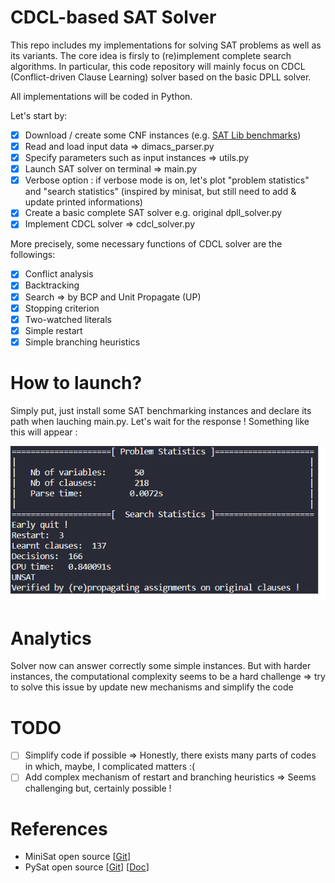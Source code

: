 # CDCL-based SAT Solver

This repo includes my implementations for solving SAT problems as well as its variants. 
The core idea is firsly to (re)implement complete search algorithms. In particular, this code repository will mainly focus on CDCL (Conflict-driven Clause Learning) solver based on the basic DPLL solver.

All implementations will be coded in Python. 

Let's start by:

- [x] Download / create some CNF instances (e.g. [SAT Lib benchmarks](https://www.cs.ubc.ca/~hoos/SATLIB/benchm.html))
- [x] Read and load input data => dimacs_parser.py
- [x] Specify parameters such as input instances => utils.py
- [x] Launch SAT solver on terminal => main.py
- [x] Verbose option : if verbose mode is on, let's plot "problem statistics" and "search statistics" (inspired by minisat, but still need to add & update printed informations)
- [x] Create a basic complete SAT solver e.g. original dpll_solver.py
- [X] Implement CDCL solver => cdcl_solver.py

More precisely, some necessary functions of CDCL solver are the followings:
 
- [X] Conflict analysis
- [X] Backtracking
- [X] Search => by BCP and Unit Propagate (UP)
- [X] Stopping criterion
- [X] Two-watched literals
- [X] Simple restart
- [X] Simple branching heuristics 

# How to launch? 

Simply put, just install some SAT benchmarking instances and declare its path when lauching main.py. Let's wait for the response ! 
Something like this will appear : 

![png](output.png)

# Analytics

Solver now can answer correctly some simple instances. But with harder instances, the computational complexity seems to be a hard challenge => try to solve this issue by update new mechanisms and simplify the code 

# TODO

- [ ] Simplify code if possible => Honestly, there exists many parts of codes in which, maybe, I complicated matters :(  
- [ ] Add complex mechanism of restart and branching heuristics => Seems challenging but, certainly possible ! 

# References

- MiniSat open source [[Git](https://github.com/niklasso/minisat)]
- PySat open source [[Git](https://github.com/pysathq/pysat)] [[Doc](https://pysathq.github.io/#)]


 

